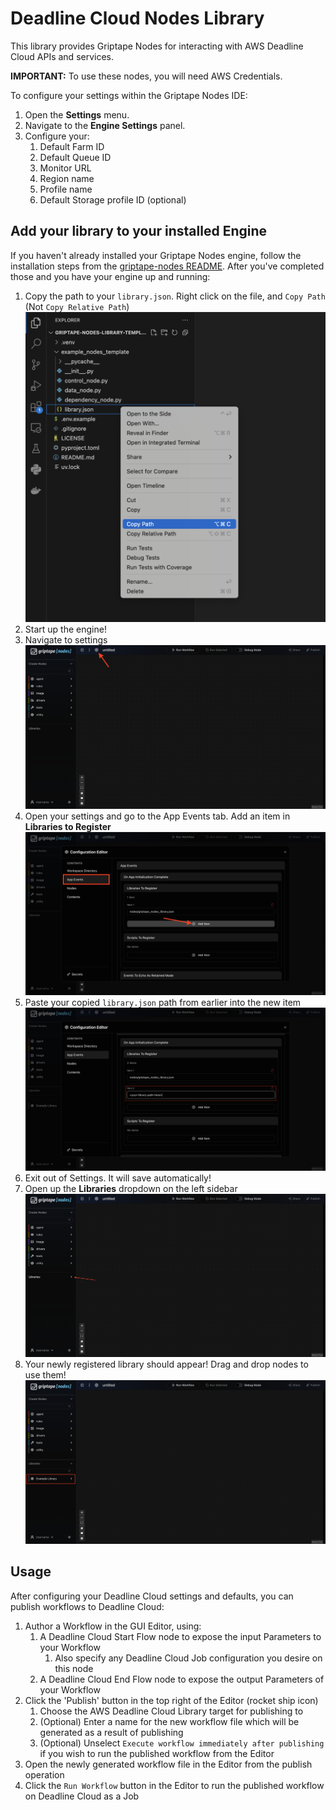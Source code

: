 # Deadline Cloud Nodes Library

This library provides Griptape Nodes for interacting with AWS Deadline Cloud APIs and services.

**IMPORTANT:** To use these nodes, you will need AWS Credentials.

To configure your settings within the Griptape Nodes IDE:

1. Open the **Settings** menu.
1. Navigate to the **Engine Settings** panel.
1. Configure your:
   1. Default Farm ID
   1. Default Queue ID
   1. Monitor URL
   1. Region name
   1. Profile name
   1. Default Storage profile ID (optional)

## Add your library to your installed Engine

If you haven't already installed your Griptape Nodes engine, follow the installation steps from the [griptape-nodes README](https://github.com/griptape-ai/griptape-nodes).
After you've completed those and you have your engine up and running:

1. Copy the path to your `library.json`. Right click on the file, and `Copy Path` (Not `Copy Relative Path`)
   ![Copy path of the library.json](./images/get_json_path.png)
1. Start up the engine!
1. Navigate to settings
   ![Open Settings](./images/open_settings.png)
1. Open your settings and go to the App Events tab. Add an item in **Libraries to Register**
   ![Add Library to Register](./images/add_library.png)
1. Paste your copied `library.json` path from earlier into the new item
   ![Paste in your absolute path](./images/paste_library.png)
1. Exit out of Settings. It will save automatically!
1. Open up the **Libraries** dropdown on the left sidebar
   ![See Libraries](./images/see_libraries.png)
1. Your newly registered library should appear! Drag and drop nodes to use them!
   ![Library Display](./images/final_image.png)

## Usage

After configuring your Deadline Cloud settings and defaults, you can publish workflows to Deadline Cloud:

1. Author a Workflow in the GUI Editor, using:
   1. A Deadline Cloud Start Flow node to expose the input Parameters to your Workflow
      1. Also specify any Deadline Cloud Job configuration you desire on this node
   1. A Deadline Cloud End Flow node to expose the output Parameters of your Workflow
1. Click the 'Publish' button in the top right of the Editor (rocket ship icon)
   1. Choose the AWS Deadline Cloud Library target for publishing to
   1. (Optional) Enter a name for the new workflow file which will be generated as a result of publishing
   1. (Optional) Unselect `Execute workflow immediately after publishing` if you wish to run the published workflow from the Editor
1. Open the newly generated workflow file in the Editor from the publish operation
1. Click the `Run Workflow` button in the Editor to run the published workflow on Deadline Cloud as a Job

